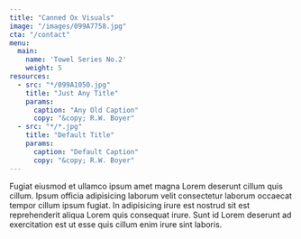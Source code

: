```yaml
---
title: "Canned Ox Visuals"
image: "/images/099A7758.jpg"
cta: "/contact"
menu:
  main:
    name: 'Towel Series No.2'
    weight: 5
resources:
  - src: "*/099A1050.jpg"
    title: "Just Any Title"
    params:
      caption: "Any Old Caption"
      copy: "&copy; R.W. Boyer"
  - src: "*/*.jpg"
    title: "Default Title"
    params:
      caption: "Default Caption"
      copy: "&copy; R.W. Boyer"
---
```

Fugiat eiusmod et ullamco ipsum amet magna Lorem deserunt cillum quis cillum. Ipsum officia adipisicing laborum velit consectetur laborum occaecat tempor cillum ipsum fugiat. In adipisicing irure est nostrud sit est reprehenderit aliqua Lorem quis consequat irure. Sunt id Lorem deserunt ad exercitation est ut esse quis cillum enim irure sint laboris.